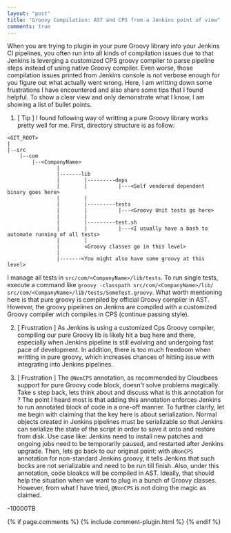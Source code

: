 ```yaml
---
layout: "post"
title: "Groovy Compilation: AST and CPS from a Jenkins point of view"
comments: true
---
```


When you are trying to plugin in your pure Groovy library into your Jenkins CI pipelines, you often run 
into all kinds of compilation issues due to that Jenkins is leverging a customized CPS groovy compiler 
to parse pipeline steps instead of using native Groovy compiler. Even worse, those compilation issues 
printed from Jenkins console is not verbose enough for you figure out what actually went wrong. 
Here, I am writting down some frustrations I have encountered and also share some tips that I found 
helpful. To show a clear view and only demonstrate what I know, I am showing a list of bullet points.

1. [ Tip ] I found following way of writting a pure Groovy library works pretty well for me.
First, directory structure is as follow:
```
<GIT_ROOT>
|
|--src
    |--com
        |--<CompanyName>
                |
                |-------lib
                |        |---------deps
                |        |          |---<Self vendored dependent binary goes here>
                |        |
                |        |---------tests
                |        |          |---<Groovy Unit tests go here>
                |        |
                |        |---------test.sh
                |        |          |---<I usually have a bash to automate running of all tests>
                |        |
                |        <Groovy classes go in this level>
                |
                |-------<You might also have some groovy at this level>

```
I manage all tests in `src/com/<CompanyName>/lib/tests`. To run single tests, execute 
a command like `groovy -classpath src/com/<CompanyName>/lib/ src/com/<CompanyName>/lib/tests/SomeTest.groovy`. 
What worth mentioning here is that pure groovy is compiled by official Groovy compiler 
in AST. However, the groovy pipelines on Jenkns are compiled with a customized Groovy 
compiler wich compiles in CPS (continue passing style).

2. [ Frustration ] As Jenkins is using a customized Cps Groovy compiler, compiling our 
pure Groovy lib is likely hit a bug here and there, especially when Jenkins pipeline 
is still evolving and undergoing fast pace of development. In addition, there is too 
much freedoom when writting in pure groovy, which increases chances of hitting issue 
with integrating into Jenkins pipelines.

3. [ Frustration ] The `@NonCPS` annotation, as recommended by Cloudbees support for 
pure Groovy code block, doesn't solve problems magically. Take s step back, lets 
think about and discuss what is this annotation for ? The point I heard most is that 
adding this annotation enforces Jenkins to run annotated block of code in a one-off 
manner. To further clarify, let me begin with claiming that the key here is about 
serialization. Normal objects created in Jenkins pipelines must be serializable
so that Jenkins can serialize the state of the script in order to save it onto and restore
from disk. Use case like: Jenkins need to install new patches and ongoing jobs need to
be temporarily paused, and restarted after Jenkins upgrade. Then, lets go back to our original
point: with `@NonCPS` annotation for non-standard Jenkins groovy, it tells Jenkins that such
bocks are not serializable and need to be run till finish. Also, under this annotation, code
bloakcs will be compiled in AST. Ideally, that should help the situation when we want to plug
in a bunch of Groovy classes. However, from what I have tried, `@NonCPS` is not doing the magic
as claimed.


-10000TB


{% if page.comments %} 
{% include comment-plugin.html %}
{% endif %}